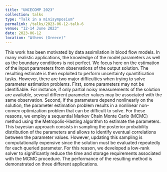```yaml
---
title: "UNCECOMP 2023"
collection: talks
type: "Talk in a minisymposium"
permalink: /talks/2023-06-12-talk-6
venue: "12-14 June 2023"
date: 2023-06-12
location: "Athens (Greece)"
---
```

This work has been motivated by data assimilation in blood flow models. In many realistic applications, the knowledge of the model parameters as well as the boundary conditions is not perfect. We focus here on the estimation of the input parameters from observations of the output solution. The resulting estimate is then exploited to perform uncertainty quantification tasks. However, there are two major difficulties when trying to solve parameter estimation problems. First, some parameters may not be identifiable. For instance, if only partial noisy measurements of the solution are available, several different parameter values may be associated with the same observation. Second, if the parameters depend nonlinearly on the solution, the parameter estimation problem results in a nonlinear non-convex optimization problem that can be difficult to solve. For these reasons, we employ a sequential Markov Chain Monte Carlo (MCMC) method using the Metropolis-Hasting algorithm to estimate the parameters. This bayesian approach consists in sampling the posterior probability distribution of the parameters and allows to identify eventual correlations between the parameter values. However, updating this sampling is computationally expensive since the solution must be evaluated repeatedly for each queried parameter. For this reason, we developed a low-rank solver to significantly reduce the time and storage requirements associated with the MCMC procedure. The performance of the resulting method is demonstrated on three different applications.
